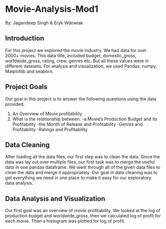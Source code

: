 # Movie-Analysis-Mod1
By: Jagandeep Singh & Eryk Wdowiak

## Introduction
For this project we explored the movie Industry. We had data for over 2000+
movies. This data title, included budget, domestic_gross, worldwide_gross, rating,
crew, genres etc. But all these values were in different datasets. For analysis
and visualization, we used Pandas, numpy, Matplotlib and seaborn.

## Project Goals
Our goal in this project is to answer the following questions using the data
provided.
1. An Overview of Movie profitability
2. What is the relationship between:
     -a Movie’s Production Budget and its Profitability
     -the Month of Release and Profitability
     -Genres and Profitability
     -Ratings and Profitability

## Data Cleaning
After loading all the data files, our first step was to clean the data.
Since the data was lay out over multiple files, our first task was to merge the
useful data in one pandas dataframe. We went through all of the given data files
to clean the data and merge it appropriately. Our goal in data cleaning was to
get everything we need in one place to make it easy for our exploratory data
analysis.

## Data Analysis and Visualization
Our first goal was an overview of movie profitability. We looked at the log of
production budget and worldwide_gross, then we calculated log of profit for each
movie. Then a histogram was plotted for log of profit.
